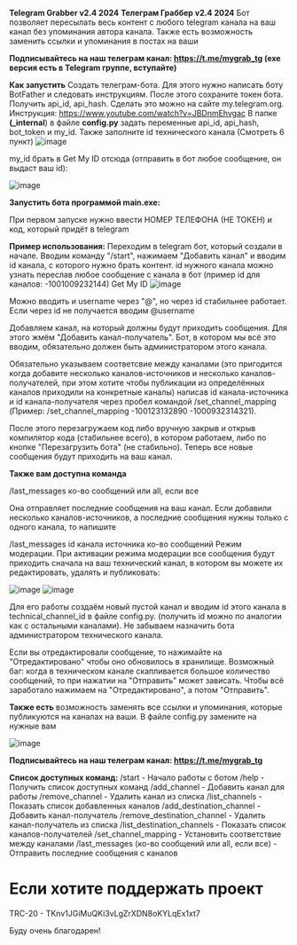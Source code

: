 **Telegram Grabber v2.4 2024**
**Телеграм Граббер v2.4 2024**
Бот позволяет пересылать весь контент с любого telegram канала на ваш канал без упоминания автора канала. Также есть возможность заменить ссылки и упоминания в постах на ваши

**Подписывайтесь на наш телеграм канал: https://t.me/mygrab_tg (exe версия есть в Telegram группе, вступайте)**


**Как запустить**
Создать телеграм-бота. Для этого нужно написать боту BotFather и следовать инструкциям. После этого сохраните токен бота.
Получить api_id, api_hash. Сделать это можно на сайте my.telegram.org. Инструкция: https://www.youtube.com/watch?v=JBDnmEhvgac
В папке **(_internal**) в файле **config.py** задать переменные api_id, api_hash, bot_token и my_id. Также заполните id технического канала (Смотреть 6 пункт)
![image](https://github.com/user-attachments/assets/ed440cc8-a687-4d1c-84f5-cdae1d3e7587)


my_id брать в Get My ID отсюда (отправить в бот любое сообщение, он выдаст ваш id):

![image](https://github.com/user-attachments/assets/bb57b2c6-a13a-4b5e-b907-fee5e36e4512)


**Запустить бота программой main.exe:**

При первом запуске нужно ввести НОМЕР ТЕЛЕФОНА (НЕ ТОКЕН) и код, который придёт в telegram

**Пример использования:**
Переходим в telegram бот, который создали в начале. Вводим команду "/start", нажимаем "Добавить канал" и вводим id канала, с которого нужно брать контент. id нужного канала можно узнать переслав любое сообщение с канала в бот (пример id для каналов: -1001009232144) Get My ID ![image](https://github.com/user-attachments/assets/123593a6-44c8-43c3-8897-0d728bcef7e8)

Можно вводить и username через "@", но через id стабильнее работает. Если через id не получается вводим @username

Добавляем канал, на который должны будут приходить сообщения. Для этого жмём "Добавить канал-получатель". Бот, в котором мы всё это вводим, обязательно должен быть администратором этого канала.

Обязательно указываем соответсвие между каналами (это пригодится когда добавите несколько каналов-источников и несколько каналов-получателей, при этом хотите чтобы публикации из определённых каналов приходили на конкретные каналы) написав id канала-источника и id канала-получателя через пробел командой /set_channel_mapping (Пример: /set_channel_mapping -100123132890 -1000932314321).

После этого перезагружаем код либо вручную закрыв и открыв компилятор кода (стабильнее всего), в котором работаем, либо по кнопке "Перезагрузить бота" (не стабильно). Теперь все новые сообщения будут приходить на ваш канал.

**Также вам доступна команда**

/last_messages ко-во сообщений или all, если все

Она отправляет последние сообщения на ваш канал. Если добавили несколько каналов-источников, а последние сообщения нужны только с одного канала, то напишите

/last_messages id канала источника ко-во сообщений
Режим модерации. При активации режима модерации все сообщения будут приходить сначала на ваш технический канал, в котором вы можете их редактировать, удалять и публиковать:

![image](https://github.com/user-attachments/assets/95ca05e7-2a4a-4caf-9c44-ff689bafba64)
![image](https://github.com/user-attachments/assets/e9882491-a306-438d-a870-ce1349f2f74c)


Для его работы создаём новый пустой канал и вводим id этого канала в technical_channel_id в файле config.py. (получить id можно по аналогии как с остальными каналами). Не забываем назначить бота администратором технического канала.

Если вы отредактировали сообщение, то нажимайте на "Отредактировано" чтобы оно обновилось в хранилище. Возможный баг: когда в техническом канале скапливается большое количество сообщений, то при нажатии на "Отправить" может зависать. Чтобы всё заработало нажимаем на "Отредактировано", а потом "Отправить".

**Также есть** возможность заменять все ссылки и упоминания, которые публикуются на каналах на ваши. В файле config.py замените на нужные вам

![image](https://github.com/user-attachments/assets/0d3826e9-64f7-470a-84ca-f2ad663b08dc)


**Подписывайтесь на наш телеграм канал: https://t.me/mygrab_tg**

**Список доступных команд:**
/start - Начало работы с ботом
/help - Получить список доступных команд
/add_channel - Добавить канал для работы
/remove_channel - Удалить канал из списка
/list_channels - Показать список добавленных каналов
/add_destination_channel - Добавить канал-получатель
/remove_destination_channel - Удалить канал-получатель из списка
/list_destination_channels - Показать список каналов-получателей
/set_channel_mapping - Установить соответствие между каналами
/last_messages (ко-во сообщений или all, если все) - Отправить последние сообщения с каналов

# Если хотите поддержать проект

TRC-20 - TKnv1JGiMuQKi3vLgZrXDN8oKYLqEx1xt7

Буду очень благодарен!
